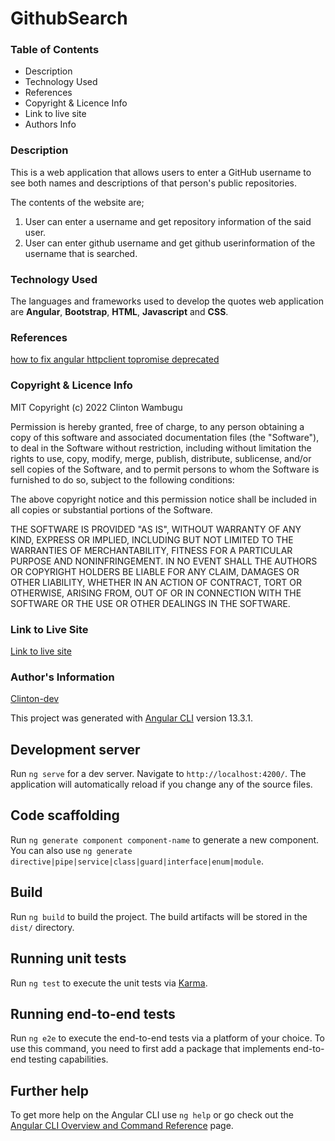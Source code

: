 # GithubSearch
### Table of Contents
* Description
* Technology Used
* References
* Copyright & Licence Info
* Link to live site
* Authors Info

### Description
This is a web application that allows users to enter a GitHub username to see both names and descriptions of that person's public repositories.

The contents of the website are;
1. User can enter a username and get repository information of the said user.
2. User can enter github username and get github userinformation of the username that is searched.

### Technology Used
The languages and frameworks used to develop the quotes web application are **Angular**, **Bootstrap**, **HTML**, **Javascript** and **CSS**.


### References

[how to fix angular httpclient topromise deprecated](https://techoverflow.net/2022/01/17/how-to-fix-angular-httpclient-topromise-deprecated-rxjs/)

### Copyright & Licence Info
MIT Copyright (c) 2022 Clinton Wambugu

Permission is hereby granted, free of charge, to any person obtaining a copy of this software and associated documentation files (the "Software"), to deal in the Software without restriction, including without limitation the rights to use, copy, modify, merge, publish, distribute, sublicense, and/or sell copies of the Software, and to permit persons to whom the Software is furnished to do so, subject to the following conditions:

The above copyright notice and this permission notice shall be included in all copies or substantial portions of the Software.

THE SOFTWARE IS PROVIDED "AS IS", WITHOUT WARRANTY OF ANY KIND, EXPRESS OR IMPLIED, INCLUDING BUT NOT LIMITED TO THE WARRANTIES OF MERCHANTABILITY, FITNESS FOR A PARTICULAR PURPOSE AND NONINFRINGEMENT. IN NO EVENT SHALL THE AUTHORS OR COPYRIGHT HOLDERS BE LIABLE FOR ANY CLAIM, DAMAGES OR OTHER LIABILITY, WHETHER IN AN ACTION OF CONTRACT, TORT OR OTHERWISE, ARISING FROM, OUT OF OR IN CONNECTION WITH THE SOFTWARE OR THE USE OR OTHER DEALINGS IN THE SOFTWARE.
### Link to Live Site
[Link to live site](https://peppy-swan-eccd95.netlify.app/user)


### Author's Information
[Clinton-dev](https://github.com/Clinton-dev)

This project was generated with [Angular CLI](https://github.com/angular/angular-cli) version 13.3.1.

## Development server

Run `ng serve` for a dev server. Navigate to `http://localhost:4200/`. The application will automatically reload if you change any of the source files.

## Code scaffolding

Run `ng generate component component-name` to generate a new component. You can also use `ng generate directive|pipe|service|class|guard|interface|enum|module`.

## Build

Run `ng build` to build the project. The build artifacts will be stored in the `dist/` directory.

## Running unit tests

Run `ng test` to execute the unit tests via [Karma](https://karma-runner.github.io).

## Running end-to-end tests

Run `ng e2e` to execute the end-to-end tests via a platform of your choice. To use this command, you need to first add a package that implements end-to-end testing capabilities.

## Further help

To get more help on the Angular CLI use `ng help` or go check out the [Angular CLI Overview and Command Reference](https://angular.io/cli) page.
